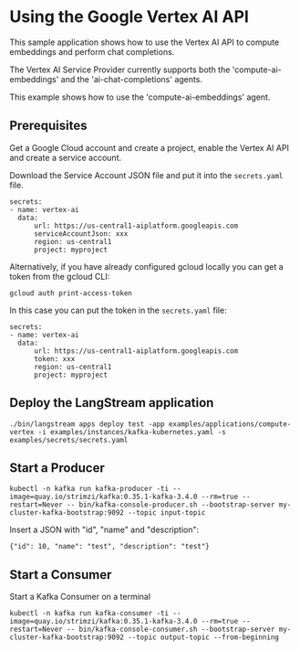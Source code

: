 # Using the Google Vertex AI API

This sample application shows how to use the Vertex AI API to compute embeddings and perform chat completions.

The Vertex AI Service Provider currently supports both the 'compute-ai-embeddings' and the 'ai-chat-completions' agents.

This example shows how to use the 'compute-ai-embeddings' agent.

## Prerequisites

Get a Google Cloud account and create a project, enable the Vertex AI API and create a service account.

Download the Service Account JSON file and put it into the `secrets.yaml` file.

```
secrets:  
- name: vertex-ai
  data:
      url: https://us-central1-aiplatform.googleapis.com  
      serviceAccountJson: xxx
      region: us-central1
      project: myproject
```

Alternatively, if you have already configured gcloud locally you can get a token from the gcloud CLI:

```
gcloud auth print-access-token
```

In this case you can put the token in the `secrets.yaml` file:

```
secrets:  
- name: vertex-ai
  data:
      url: https://us-central1-aiplatform.googleapis.com  
      token: xxx
      region: us-central1
      project: myproject
```

## Deploy the LangStream application

```
./bin/langstream apps deploy test -app examples/applications/compute-vertex -i examples/instances/kafka-kubernetes.yaml -s examples/secrets/secrets.yaml
```

## Start a Producer
```
kubectl -n kafka run kafka-producer -ti --image=quay.io/strimzi/kafka:0.35.1-kafka-3.4.0 --rm=true --restart=Never -- bin/kafka-console-producer.sh --bootstrap-server my-cluster-kafka-bootstrap:9092 --topic input-topic
```

Insert a JSON with "id", "name" and "description":

```
{"id": 10, "name": "test", "description": "test"}
```


## Start a Consumer

Start a Kafka Consumer on a terminal

```
kubectl -n kafka run kafka-consumer -ti --image=quay.io/strimzi/kafka:0.35.1-kafka-3.4.0 --rm=true --restart=Never -- bin/kafka-console-consumer.sh --bootstrap-server my-cluster-kafka-bootstrap:9092 --topic output-topic --from-beginning
```

